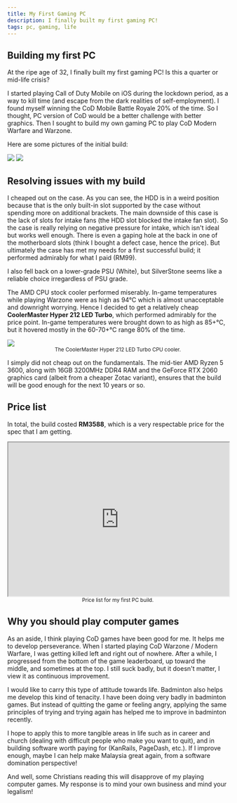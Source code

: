 ```yaml
---
title: My First Gaming PC
description: I finally built my first gaming PC!
tags: pc, gaming, life
---
```


## Building my first PC

At the ripe age of 32, I finally built my first gaming PC! Is this a quarter or mid-life crisis?

I started playing Call of Duty Mobile on iOS during the lockdown period, as a way to kill time (and escape from the dark realities of self-employment). I found myself winning the CoD Mobile Battle Royale 20% of the time. So I thought, PC version of CoD would be a better challenge with better graphics. Then I sought to build my own gaming PC to play CoD Modern Warfare and Warzone.

Here are some pictures of the initial build:

<img src="/images/gaming-pc/full-side-view.jpg" />

<img src="/images/gaming-pc/side-view.jpg" />

## Resolving issues with my build

I cheaped out on the case. As you can see, the HDD is in a weird position because that is the only built-in slot supported by the case without spending more on additional brackets. The main downside of this case is the lack of slots for intake fans (the HDD slot blocked the intake fan slot). So the case is really relying on negative pressure for intake, which isn't ideal but works well enough. There is even a gaping hole at the back in one of the motherboard slots (think I bought a defect case, hence the price). But ultimately the case has met my needs for a first successful build; it performed admirably for what I paid (RM99).

I also fell back on a lower-grade PSU (White), but SilverStone seems like a reliable choice irregardless of PSU grade.

The AMD CPU stock cooler performed miserably. In-game temperatures while playing Warzone were as high as 94°C which is almost unacceptable and downright worrying. Hence I decided to get a relatively cheap **CoolerMaster Hyper 212 LED Turbo**, which performed admirably for the price point. In-game temperatures were brought down to as high as 85+°C, but it hovered mostly in the 60-70+°C range 80% of the time.

<img src="/images/gaming-pc/cooler-master-cpu-cooler.jpg" />
<center><small>The CoolerMaster Hyper 212 LED Turbo CPU cooler.</small></center>

I simply did not cheap out on the fundamentals. The mid-tier AMD Ryzen 5 3600, along with 16GB 3200MHz DDR4 RAM and the GeForce RTX 2060 graphics card (albeit from a cheaper Zotac variant), ensures that the build will be good enough for the next 10 years or so.

## Price list

In total, the build costed **RM3588**, which is a very respectable price for the spec that I am getting.

<iframe src="https://docs.google.com/spreadsheets/d/1i381DPt6rj8Ayh1njieCOU6wulstVbYAYGLmYxeUz1U/gviz/tq?tqx=out:html&tq&gid=0" style="width: 100%; height:350px;"></iframe>
<center><small>Price list for my first PC build.</small></center>

## Why you should play computer games

As an aside, I think playing CoD games have been good for me. It helps me to develop perseverance. When I started playing CoD Warzone / Modern Warfare, I was getting killed left and right out of nowhere. After a while, I progressed from the bottom of the game leaderboard, up toward the middle, and sometimes at the top. I still suck badly, but it doesn't matter, I view it as continuous improvement.

I would like to carry this type of attitude towards life. Badminton also helps me develop this kind of tenacity. I have been doing very badly in badminton games. But instead of quitting the game or feeling angry, applying the same principles of trying and trying again has helped me to improve in badminton recently.

I hope to apply this to more tangible areas in life such as in career and church (dealing with difficult people who make you want to quit), and in building software worth paying for (KanRails, PageDash, etc.). If I improve enough, maybe I can help make Malaysia great again, from a software domination perspective!

And well, some Christians reading this will disapprove of my playing computer games. My response is to mind your own business and mind your legalism!